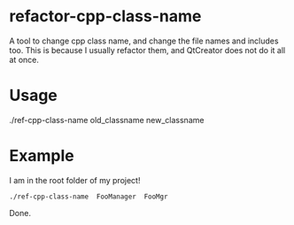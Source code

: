 # refactor-cpp-class-name
A tool to change cpp class name, and change the file names and includes too. This is because I usually refactor them, and QtCreator does not do it all at once.

# Usage
   ./ref-cpp-class-name  old_classname  new_classname
  
# Example
   I am in the root folder of my project!
    
    ./ref-cpp-class-name  FooManager  FooMgr 
    
   Done.
